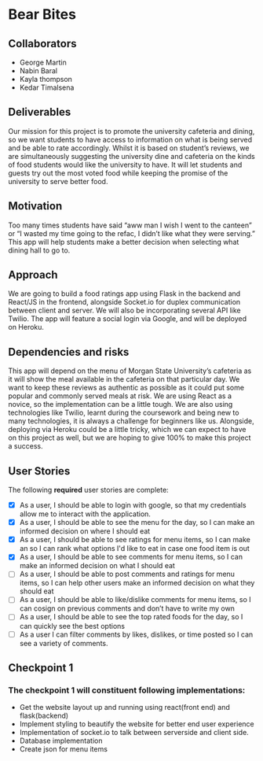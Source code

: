 # Bear Bites

## Collaborators
* George Martin
* Nabin Baral
* Kayla thompson
* Kedar Timalsena

## Deliverables
Our mission for this project is to promote the university cafeteria and dining, so we want students to have access to information on what is being served and be able to rate accordingly. Whilst  it is based on student’s reviews, we are simultaneously suggesting the university dine and cafeteria on the kinds of food students would like the university to have. It will let students and guests try out the most voted food while keeping the promise of the university to serve better food.

## Motivation
Too many times students have said “aww man I wish I went to the canteen” or “I wasted my time going to the refac, I didn’t like what they were serving.” This app will help students make a better decision when selecting what dining hall to go to. 

## Approach
We are going to  build a food ratings app using Flask in the backend and React/JS in the frontend, alongside Socket.io for duplex communication between client and server. We will also be incorporating several API like Twilio. The app will feature a social login via Google, and will be deployed on Heroku. 

## Dependencies and risks
This app will depend on the menu of Morgan State University’s cafeteria as it will show the meal available in the cafeteria on that particular day. We want to keep these reviews as authentic as possible as it could put some  popular and commonly served meals at risk. We are using React as a novice, so the implementation can be a little tough. We are also using technologies like Twilio, learnt during the coursework and being new to many technologies, it is always a challenge for beginners like us. Alongside, deploying via Heroku could be a little tricky, which we can expect to have on this project as well,  but we are hoping to give 100% to make this project a success. 

## User Stories
The following **required** user stories are complete:
- [x] As a user, I should be able to login with google, so that my credentials allow me to interact with the application.
- [x] As a user, I should be able to see the menu for the day, so I can make an informed decision on where I should eat 
- [x] As a user, I should be able to see ratings for menu items, so I can make an so I can rank what options I'd like to eat in case one food item is out
- [x] As a user, I should be able to see comments for menu items, so I can make an informed decision on what I should eat 
- [ ] As a user,  I should be able to post comments and ratings for menu items, so I can help other users make an informed decision on what they should eat  
- [ ] As a user, I should be able to like/dislike comments for menu items, so I can cosign on previous comments and don’t have to write my own 
- [ ] As a user, I should be able to see the top rated foods for the day, so I can quickly see the best options 
- [ ] As a user I can filter comments by likes, dislikes, or time posted so I can see a variety of comments.

## Checkpoint 1
### The checkpoint 1 will constituent following implementations:
* Get the website layout up and running using react(front end) and flask(backend)
* Implement styling to beautify the website for better end user experience
* Implementation of socket.io to talk between serverside and client side.
* Database implementation
* Create json for menu items





